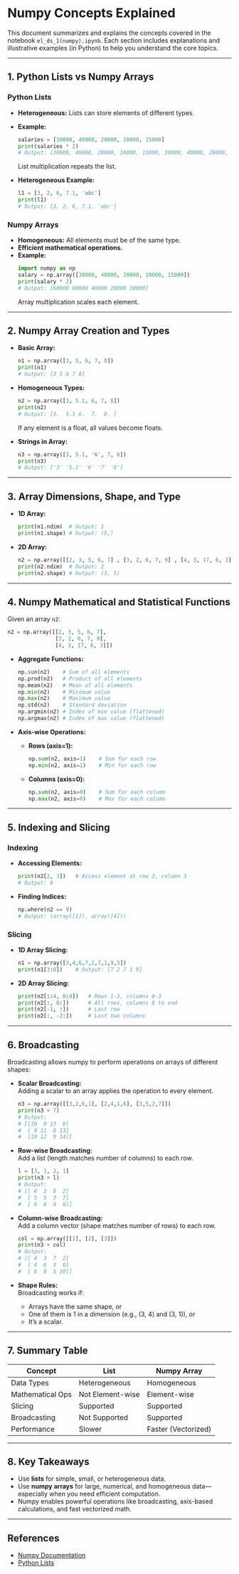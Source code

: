 # Numpy Concepts Explained

This document summarizes and explains the concepts covered in the notebook `el_ds_1(numpy).ipynb`. Each section includes explanations and illustrative examples (in Python) to help you understand the core topics.

---

## 1. Python Lists vs Numpy Arrays

### Python Lists
- **Heterogeneous:** Lists can store elements of different types.
- **Example:**
    ```python
    salaries = [30000, 40000, 20000, 10000, 15000]
    print(salaries * 2)
    # Output: [30000, 40000, 20000, 10000, 15000, 30000, 40000, 20000, 10000, 15000]
    ```
    List multiplication repeats the list.

- **Heterogeneous Example:**
    ```python
    l1 = [3, 2, 6, 7.1, 'abc']
    print(l1)
    # Output: [3, 2, 6, 7.1, 'abc']
    ```

### Numpy Arrays
- **Homogeneous:** All elements must be of the same type.
- **Efficient mathematical operations.**
- **Example:**
    ```python
    import numpy as np
    salary = np.array([30000, 40000, 20000, 10000, 15000])
    print(salary * 2)
    # Output: [60000 80000 40000 20000 30000]
    ```
    Array multiplication scales each element.

---

## 2. Numpy Array Creation and Types

- **Basic Array:**
    ```python
    n1 = np.array([3, 5, 6, 7, 8])
    print(n1)
    # Output: [3 5 6 7 8]
    ```

- **Homogeneous Types:**
    ```python
    n2 = np.array([3, 5.1, 6, 7, 8])
    print(n2)
    # Output: [3.  5.1 6.  7.  8. ]
    ```
    If any element is a float, all values become floats.

- **Strings in Array:**
    ```python
    n3 = np.array([3, 5.1, '6', 7, 8])
    print(n3)
    # Output: ['3' '5.1' '6' '7' '8']
    ```

---

## 3. Array Dimensions, Shape, and Type

- **1D Array:**
    ```python
    print(n1.ndim)  # Output: 1
    print(n1.shape) # Output: (5,)
    ```

- **2D Array:**
    ```python
    n2 = np.array([[2, 3, 5, 6, 7] , [3, 2, 6, 7, 9] , [4, 3, 17, 6, 3]])
    print(n2.ndim)  # Output: 2
    print(n2.shape) # Output: (3, 5)
    ```

---

## 4. Numpy Mathematical and Statistical Functions

Given an array `n2`:
```python
n2 = np.array([[2, 3, 5, 6, 7],
               [3, 2, 6, 7, 9],
               [4, 3, 17, 6, 3]])
```

- **Aggregate Functions:**
    ```python
    np.sum(n2)    # Sum of all elements
    np.prod(n2)   # Product of all elements
    np.mean(n2)   # Mean of all elements
    np.min(n2)    # Minimum value
    np.max(n2)    # Maximum value
    np.std(n2)    # Standard deviation
    np.argmin(n2) # Index of min value (flattened)
    np.argmax(n2) # Index of max value (flattened)
    ```

- **Axis-wise Operations:**
    - **Rows (axis=1):**
        ```python
        np.sum(n2, axis=1)    # Sum for each row
        np.min(n2, axis=1)    # Min for each row
        ```
    - **Columns (axis=0):**
        ```python
        np.sum(n2, axis=0)    # Sum for each column
        np.max(n2, axis=0)    # Max for each column
        ```

---

## 5. Indexing and Slicing

### Indexing
- **Accessing Elements:**
    ```python
    print(n2[2, 3])   # Access element at row 2, column 3
    # Output: 6
    ```

- **Finding Indices:**
    ```python
    np.where(n2 == 9)
    # Output: (array([1]), array([4]))
    ```

### Slicing
- **1D Array Slicing:**
    ```python
    n1 = np.array([3,4,6,7,2,7,1,9,5])
    print(n1[3:8])    # Output: [7 2 7 1 9]
    ```

- **2D Array Slicing:**
    ```python
    print(n2[1:4, 0:4])   # Rows 1-3, columns 0-3
    print(n2[:, 8:])      # All rows, columns 8 to end
    print(n2[-1, :])      # Last row
    print(n2[:, -2:])     # Last two columns
    ```

---

## 6. Broadcasting

Broadcasting allows numpy to perform operations on arrays of different shapes:

- **Scalar Broadcasting:**  
  Adding a scalar to an array applies the operation to every element.
    ```python
    n3 = np.array([[3,2,6,1], [2,4,1,6], [3,5,2,7]])
    print(n3 + 7)
    # Output:
    # [[10  9 13  8]
    #  [ 9 11  8 13]
    #  [10 12  9 14]]
    ```

- **Row-wise Broadcasting:**  
  Add a list (length matches number of columns) to each row.
    ```python
    l = [3, 1, 2, 1]
    print(n3 + l)
    # Output:
    # [[ 6  3  8  2]
    #  [ 5  5  3  7]
    #  [ 6  6  4  8]]
    ```

- **Column-wise Broadcasting:**  
  Add a column vector (shape matches number of rows) to each row.
    ```python
    col = np.array([[1], [2], [3]])
    print(n3 + col)
    # Output:
    # [[ 4  3  7  2]
    #  [ 4  6  3  8]
    #  [ 6  8  5 10]]
    ```

- **Shape Rules:**  
  Broadcasting works if:
    - Arrays have the same shape, or
    - One of them is 1 in a dimension (e.g., (3, 4) and (3, 1)), or
    - It’s a scalar.

---

## 7. Summary Table

| Concept                | List                 | Numpy Array            |
|------------------------|----------------------|------------------------|
| Data Types             | Heterogeneous        | Homogeneous            |
| Mathematical Ops       | Not Element-wise     | Element-wise           |
| Slicing                | Supported            | Supported              |
| Broadcasting           | Not Supported        | Supported              |
| Performance            | Slower               | Faster (Vectorized)    |

---

## 8. Key Takeaways

- Use **lists** for simple, small, or heterogeneous data.
- Use **numpy arrays** for large, numerical, and homogeneous data—especially when you need efficient computation.
- Numpy enables powerful operations like broadcasting, axis-based calculations, and fast vectorized math.

---

## References

- [Numpy Documentation](https://numpy.org/doc/)
- [Python Lists](https://docs.python.org/3/tutorial/datastructures.html#more-on-lists)
